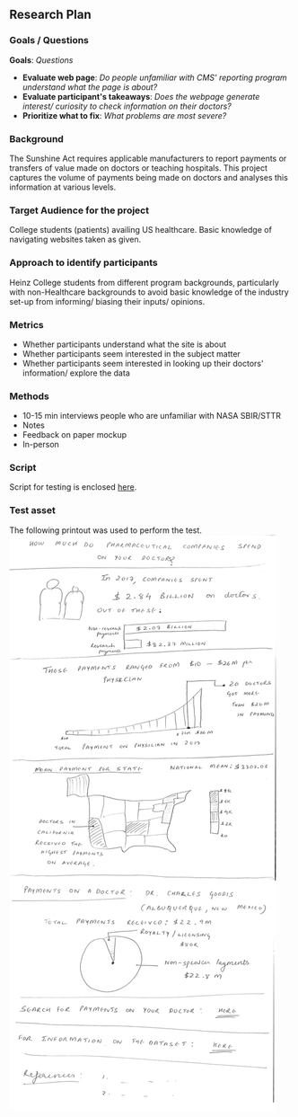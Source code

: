 ## Research Plan
### Goals / Questions
**Goals**: _Questions_
* **Evaluate web page**: _Do people unfamiliar with CMS' reporting program understand what the page is about?_
* **Evaluate participant's takeaways**: _Does the webpage generate interest/ curiosity to check information on their doctors?_
* **Prioritize what to fix**: _What problems are most severe?_

### Background
The Sunshine Act requires applicable manufacturers to report payments or transfers of value made on doctors or teaching hospitals. This project captures the volume of payments being made on doctors and analyses this information at various levels. 

### Target Audience for the project
College students (patients) availing US healthcare. Basic knowledge of navigating websites taken as given.

### Approach to identify participants
Heinz College students from different program backgrounds, particularly with non-Healthcare backgrounds to avoid basic knowledge of the industry set-up from informing/ biasing their inputs/ opinions. 

### Metrics
* Whether participants understand what the site is about
* Whether participants seem interested in the subject matter
* Whether participants seem interested in looking up their doctors' information/ explore the data

### Methods
* 10-15 min interviews people who are unfamiliar with NASA SBIR/STTR
* Notes
* Feedback on paper mockup
* In-person

### Script
Script for testing is enclosed [here](./ScriptForUserTesting.md).

### Test asset
The following printout was used to perform the test.
![](./Part_2_Iteration_2.png)
